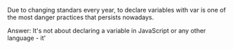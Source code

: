 Due to changing standars every year, to declare variables with var is one of the most danger practices that persists nowadays.

Answer: It's not about declaring a variable in JavaScript or any other language - it'
